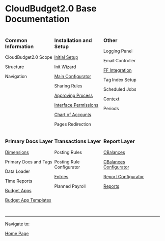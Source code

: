 <html>
<body>
<h1>CloudBudget2.0 Base Documentation</h1>

<div>
    <div class="panel">
        <h3>Common Information</h3>
        <p>CloudBudget2.0 Scope</p>
        <p>Structure</p>
        <p>Navigation</p>
    </div>

<div class="panel">
    <h3>Installation and Setup</h3>
    <p><a href="https://cloudbudgetinc.github.io/Docs/InitialSetup">Initial Setup</a></p>
    <p>Init Wizard</p>
    <p><a href="https://cloudbudgetinc.github.io/Docs/MainConfigurator">Main Configurator</a></p>
    <p>Sharing Rules</p>
    <p><a href="https://cloudbudgetinc.github.io/Docs/ApprovingProcess">Approving Process</a></p>
    <p><a href="https://cloudbudgetinc.github.io/Docs/InterfacePermissions">Interface Permissions</a></p>
    <p><a href="https://cloudbudgetinc.github.io/Docs/COA">Chart of Accounts</a></p>
    <p>Pages Redirection</p> 
</div>

<div class="panel">
    <h3>Other</h3>
    <p>Logging Panel</p>
    <p>Email Controller</p>
    <p><a href="https://fallentol.github.io/CloudBudget/CB2/FFIntegration">FF Integration</a></p>
    <p>Tag Index Setup</p> 
    <p>Scheduled Jobs</p>
    <p><a href="https://fallentol.github.io/CloudBudget/CB2/Context">Context</a></p>
    <p>Periods</p> 
</div>

<div class="panel">
    <h3>Primary Docs Layer</h3>
    <p><a href="https://fallentol.github.io/CloudBudget/CB2/Dimension" title="CloudBudget Dimensions Setup">Dimensions</a></p>
    <p>Primary Docs and Tags</p>
    <p>Data Loader</p>
    <p>Time Reports</p>
    <p><a href="https://fallentol.github.io/CloudBudget/CB2/BudgetApp" title="Apps for planning your company">Budget Apps</a></p>
    <p><a href="https://fallentol.github.io/CloudBudget/CB2/BudgetTemplate"  title="Templates for App setup">Budget App Templates</a></p>
</div>

<div class="panel">
    <h3>Transactions Layer</h3>
    <p>Posting Rules</p>
    <p>Posting Rule Configurator</p>
    <p><a href="https://fallentol.github.io/CloudBudget/CB2/Entries">Entries</a></p>
    <p>Planned Payroll</p>
</div>

<div class="panel">
    <h3>Report Layer</h3>
    <p><a href="https://fallentol.github.io/CloudBudget/CB2/CBalanceCore" title="Reporting items">CBalances</a></p>
    <p><a href="https://fallentol.github.io/CloudBudget/CB2/CBalanceConfigurator">CBalances Configurator</a></p>
    <p><a href="https://fallentol.github.io/CloudBudget/CB2/ReportConfigurator">Report Configurator</a></p>
    <p><a href="https://fallentol.github.io/CloudBudget/CB2/Report">Reports</a></p>
</div>


</div>

<br/>
<hr/>
<div>
    Navigate to:
    <p><p><a href="https://fallentol.github.io/CloudBudget/CB2/index">Home Page</a></p></p>
</div>

<style>
 .panel{
     display: inline-block;
     width:31%;
     vertical-align: top;
 }
</style>

</body>
</html>
